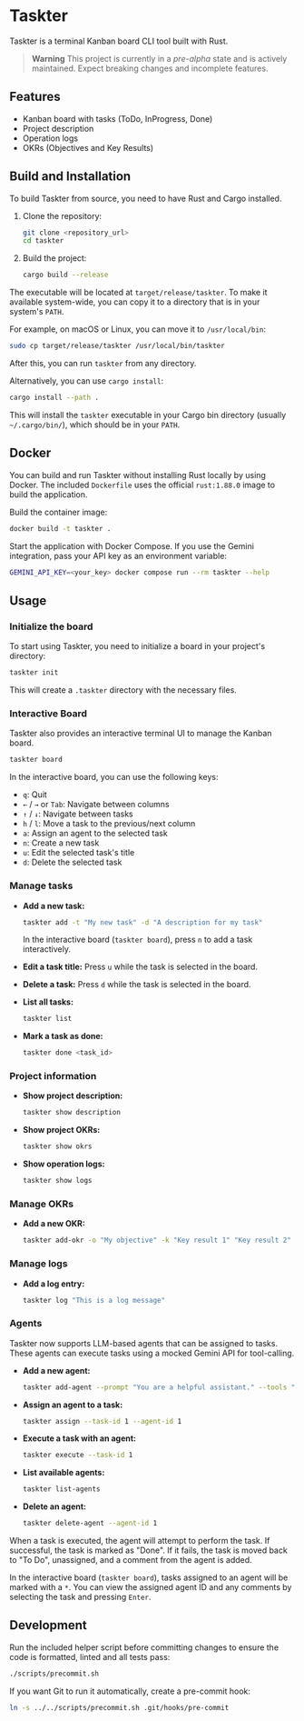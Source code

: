 # Taskter

Taskter is a terminal Kanban board CLI tool built with Rust.

> **Warning**
> This project is currently in a *pre-alpha* state and is actively maintained. Expect breaking changes and incomplete features.

## Features

- Kanban board with tasks (ToDo, InProgress, Done)
- Project description
- Operation logs
- OKRs (Objectives and Key Results)

## Build and Installation

To build Taskter from source, you need to have Rust and Cargo installed.

1. Clone the repository:
   ```bash
   git clone <repository_url>
   cd taskter
   ```

2. Build the project:
   ```bash
   cargo build --release
   ```

The executable will be located at `target/release/taskter`. To make it available system-wide, you can copy it to a directory that is in your system's `PATH`.

For example, on macOS or Linux, you can move it to `/usr/local/bin`:
```bash
sudo cp target/release/taskter /usr/local/bin/taskter
```
After this, you can run `taskter` from any directory.

Alternatively, you can use `cargo install`:
```bash
cargo install --path .
```
This will install the `taskter` executable in your Cargo bin directory (usually `~/.cargo/bin/`), which should be in your `PATH`.

## Docker

You can build and run Taskter without installing Rust locally by using Docker.
The included `Dockerfile` uses the official `rust:1.88.0` image to build the
application.

Build the container image:

```bash
docker build -t taskter .
```

Start the application with Docker Compose. If you use the Gemini integration,
pass your API key as an environment variable:

```bash
GEMINI_API_KEY=<your_key> docker compose run --rm taskter --help
```


## Usage

### Initialize the board

To start using Taskter, you need to initialize a board in your project's directory:

```bash
taskter init
```

This will create a `.taskter` directory with the necessary files.

### Interactive Board

Taskter also provides an interactive terminal UI to manage the Kanban board.

```bash
taskter board
```

In the interactive board, you can use the following keys:
- `q`: Quit
- `←` / `→` or `Tab`: Navigate between columns
- `↑` / `↓`: Navigate between tasks
- `h` / `l`: Move a task to the previous/next column
- `a`: Assign an agent to the selected task
- `n`: Create a new task
- `u`: Edit the selected task's title
- `d`: Delete the selected task

### Manage tasks

- **Add a new task:**
  ```bash
  taskter add -t "My new task" -d "A description for my task"
  ```
  In the interactive board (`taskter board`), press `n` to add a task interactively.

- **Edit a task title:** Press `u` while the task is selected in the board.

- **Delete a task:** Press `d` while the task is selected in the board.

- **List all tasks:**
  ```bash
  taskter list
  ```

- **Mark a task as done:**
  ```bash
  taskter done <task_id>
  ```

### Project information

- **Show project description:**
  ```bash
  taskter show description
  ```

- **Show project OKRs:**
  ```bash
  taskter show okrs
  ```

- **Show operation logs:**
  ```bash
  taskter show logs
  ```

### Manage OKRs

- **Add a new OKR:**
  ```bash
  taskter add-okr -o "My objective" -k "Key result 1" "Key result 2"
  ```

### Manage logs

- **Add a log entry:**
  ```bash
  taskter log "This is a log message"
  ```

### Agents

Taskter now supports LLM-based agents that can be assigned to tasks. These agents can execute tasks using a mocked Gemini API for tool-calling.

- **Add a new agent:**
  ```bash
  taskter add-agent --prompt "You are a helpful assistant." --tools "email" "calendar" --model "gemini-pro"
  ```

- **Assign an agent to a task:**
  ```bash
  taskter assign --task-id 1 --agent-id 1
  ```

- **Execute a task with an agent:**
  ```bash
  taskter execute --task-id 1
  ```
- **List available agents:**
  ```bash
  taskter list-agents
  ```
- **Delete an agent:**
  ```bash
  taskter delete-agent --agent-id 1
  ```

When a task is executed, the agent will attempt to perform the task. If successful, the task is marked as "Done". If it fails, the task is moved back to "To Do", unassigned, and a comment from the agent is added.

In the interactive board (`taskter board`), tasks assigned to an agent will be marked with a `*`. You can view the assigned agent ID and any comments by selecting the task and pressing `Enter`.

## Development

Run the included helper script before committing changes to ensure the code is
formatted, linted and all tests pass:

```bash
./scripts/precommit.sh
```

If you want Git to run it automatically, create a pre-commit hook:

```bash
ln -s ../../scripts/precommit.sh .git/hooks/pre-commit
```
